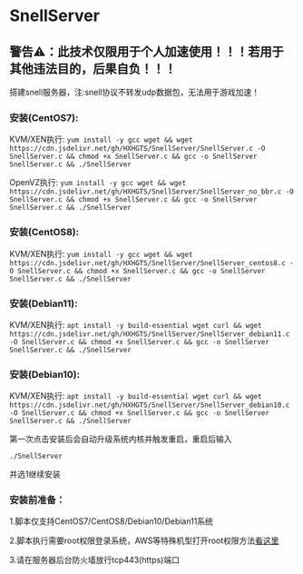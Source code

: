 # SnellServer

## 警告⚠：此技术仅限用于个人加速使用！！！若用于其他违法目的，后果自负！！！

搭建snell服务器，注:snell协议不转发udp数据包，无法用于游戏加速！

### 安装(CentOS7):

KVM/XEN执行:
`yum install -y gcc wget && wget https://cdn.jsdelivr.net/gh/HXHGTS/SnellServer/SnellServer.c -O SnellServer.c && chmod +x SnellServer.c && gcc -o SnellServer SnellServer.c && ./SnellServer`

OpenVZ执行:
`yum install -y gcc wget && wget https://cdn.jsdelivr.net/gh/HXHGTS/SnellServer/SnellServer_no_bbr.c -O SnellServer.c && chmod +x SnellServer.c && gcc -o SnellServer SnellServer.c && ./SnellServer`

### 安装(CentOS8):

KVM/XEN执行:
`yum install -y gcc wget && wget https://cdn.jsdelivr.net/gh/HXHGTS/SnellServer/SnellServer_centos8.c -O SnellServer.c && chmod +x SnellServer.c && gcc -o SnellServer SnellServer.c && ./SnellServer`

### 安装(Debian11):

KVM/XEN执行:
`apt install -y build-essential wget curl && wget https://cdn.jsdelivr.net/gh/HXHGTS/SnellServer/SnellServer_debian11.c -O SnellServer.c && chmod +x SnellServer.c && gcc -o SnellServer SnellServer.c && ./SnellServer`

### 安装(Debian10):

KVM/XEN执行:
`apt install -y build-essential wget curl && wget https://cdn.jsdelivr.net/gh/HXHGTS/SnellServer/SnellServer_debian10.c -O SnellServer.c && chmod +x SnellServer.c && gcc -o SnellServer SnellServer.c && ./SnellServer`

第一次点击安装后会自动升级系统内核并触发重启，重启后输入

`./SnellServer`

并选1继续安装

### 安装前准备：

1.脚本仅支持CentOS7/CentOS8/Debian10/Debian11系统

2.脚本执行需要root权限登录系统，AWS等特殊机型打开root权限方法[看这里](https://hxhgts.ml/AWSECSRoot/)

3.请在服务器后台防火墙放行tcp443(https)端口
